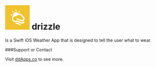 ![alt text](https://raw.githubusercontent.com/duliodenis/drizzle/master/art/drizzle-app-icon-80x80.png "drizzle logo") drizzle
=======

Is a Swift iOS Weather App that is designed to tell the user what to wear.

###Support or Contact

Visit [ddApps.co](http://ddapps.co) to see more.